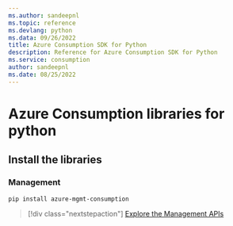 ```yaml
---
ms.author: sandeepnl
ms.topic: reference
ms.devlang: python
ms.data: 09/26/2022
title: Azure Consumption SDK for Python
description: Reference for Azure Consumption SDK for Python
ms.service: consumption
author: sandeepnl
ms.date: 08/25/2022
---
```

# Azure Consumption libraries for python

## Install the libraries


### Management

```bash
pip install azure-mgmt-consumption
```
> [!div class="nextstepaction"]
> [Explore the Management APIs](/python/api/overview/azure/mgmt-consumption-readme)